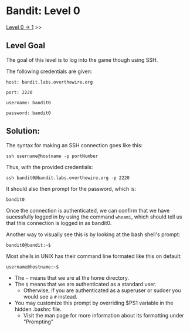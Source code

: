 # Bandit: Level 0
[Level 0 -> 1](https://github.com/Dennis-Dang/OverTheWire/blob/main/0_bandit/level_0-1.md) >>
## Level Goal
The goal of this level is to log into the game though using SSH. 

The following credentials are given:

`host: bandit.labs.overthewire.org`

`port: 2220`

`username: bandit0`

`password: bandit0`

## Solution:
The syntax for making an SSH connection goes like this:

`ssh username@hostname -p portNumber`

Thus, with the provided credentials:

`ssh bandit0@bandit.labs.overthewire.org -p 2220`

It should also then prompt for the password, which is:

`bandit0`

Once the connection is authenticated, we can confirm that we have sucessfully logged in by using the command `whoami`, which should tell us that this connection is logged in as bandit0.


Another way to visually see this is by looking at the bash shell's prompt:

```console
bandit0@bandit:~$
```

Most shells in UNIX has their command line formated like this on default:

`username@hostname:~$`

- The `~` means that we are at the home directory.
- The `$` means that we are authenticated as a standard user.
  - Otherwise, if you are authenticated as a superuser or sudoer you would see a `#` instead.
- You may customize this prompt by overriding $PS1 variable in the hidden .bashrc file.
  - Visit the man page for more information about its formatting under "Prompting"
